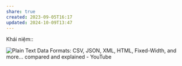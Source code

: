 ```yaml
---
share: true
created: 2023-09-05T16:17
updated: 2024-10-09T13:47
---
```

Khái niệm:: 

![Plain Text Data Formats: CSV, JSON, XML, HTML, Fixed-Width, and more... compared and explained - YouTube](https://youtu.be/6caucCsePqs?si=coTpJ7unQaKEql5L)
